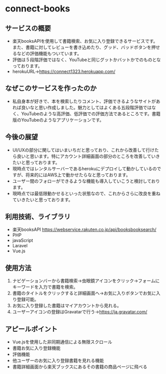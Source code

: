 # connect-books

## サービスの概要
- 楽天booksAPIを使用して書籍検索、お気に入り登録できるサービスです。また、書籍に対してレビューを書き込めたり、グッド、バッドボタンを押せるなどの評価機能もついています。
- 評価は５段階評価ではなく、YouTubeと同じグットかバットかでのものとなっております。
- herokuURL→<https://connect1323.herokuapp.com/>

## なぜこのサービスを作ったのか
- 私自身本が好きで、本を検索したりコメント、評価できるようなサイトがあれば良いなと思い作成しました。魅力としてはよくある五段階評価ではなく、YouTubeのような高評価、低評価での評価方法であるところです。書籍版のYouTubeのようなアプリケーションです。

## 今後の展望
- UI/UXの部分に関してはいまいちだと思っており、これから改善して行けたら良いと思います。特にアカウント詳細画面の部分のところを改善していきたいと思っております。
- 現時点ではレンタルサーバーであるherokuにデプロイして動かしているのですが、将来的にはAWS上で動かせたらなと思っております。
- ユーザー間のフォローができるような機能も導入していこうと検討しております。
- 現時点では最低限動かせるといった状態なので、これからさらに改良を重ねていきたいと思っております。


## 利用技術、ライブラリ
- 楽天booksAPI <https://webservice.rakuten.co.jp/api/booksbooksearch/>
- PHP
- javaScript
- Laravel
- Vue.js

## 使用方法
1. ナビゲーションバーから書籍検索→虫眼鏡アイコンをクリック→フォームにキーワードを入力で書籍を検索。
2. 書籍のタイトルをクリックすると詳細画面へ→お気に入りボタンでお気に入り登録可能。
3. お気に入り登録した書籍はマイアカウントから見れる。
4. ユーザーアイコンの登録はGravatarで行う→<https://ja.gravatar.com/>

## アピールポイント
- Vue.jsを使用した非同期通信による無限スクロール
- 書籍お気に入り登録機能
- 評価機能
- 他ユーザーのお気に入り登録書籍を見れる機能
- 書籍詳細画面から楽天ブックスにあるその書籍の商品ページに飛べる

